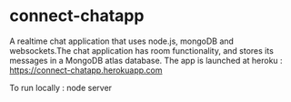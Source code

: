 # connect-chatapp

A realtime chat application that uses node.js, mongoDB and websockets.The chat application has room functionality, and stores its messages in a MongoDB atlas database. The app is launched at heroku : https://connect-chatapp.herokuapp.com

To run locally : node server
